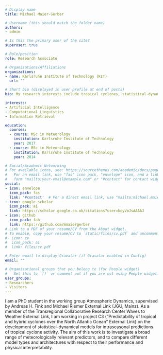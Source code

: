 ```yaml
---
# Display name
title: Michael Maier-Gerber

# Username (this should match the folder name)
authors:
- admin

# Is this the primary user of the site?
superuser: true

# Role/position
role: Research Associate

# Organizations/Affiliations
organizations:
- name: Karlsruhe Institute of Technology (KIT)
  url: ""

# Short bio (displayed in user profile at end of posts)
bio: My research interests include tropical cyclones, statistical-dynamical modelling and intraseasonal forecasting.

interests:
- Artificial Intelligence
- Computational Linguistics
- Information Retrieval

education:
  courses:
  - course: MSc in Meteorology
    institution: Karlsruhe Institute of Technology
    year: 2017
  - course: BSc in Meteorology
    institution: Karlsruhe Institute of Technology
    year: 2014

# Social/Academic Networking
# For available icons, see: https://sourcethemes.com/academic/docs/page-builder/#icons
#   For an email link, use "fas" icon pack, "envelope" icon, and a link in the
#   form "mailto:your-email@example.com" or "#contact" for contact widget.
social:
- icon: envelope
  icon_pack: fas
  link: '#contact'  # For a direct email link, use "mailto:michael.maier-gerber@kit.edu".
- icon: google-scholar
  icon_pack: ai
  link: https://scholar.google.co.uk/citations?user=kcyVoJsAAAAJ
- icon: github
  icon_pack: fab
  link: https://github.com/mmaiergerber
# Link to a PDF of your resume/CV from the About widget.
# To enable, copy your resume/CV to `static/files/cv.pdf` and uncomment the lines below.
#- icon: cv
#  icon_pack: ai
#  link: files/cv.pdf

# Enter email to display Gravatar (if Gravatar enabled in Config)
email: ""

# Organizational groups that you belong to (for People widget)
#   Set this to `[]` or comment out if you are not using People widget.
user_groups:
- Researchers
- Visitors
---
```


I am a PhD student in the working group Atmospheric Dynamics, supervised by Andreas H. Fink and Michael Riemer External Link (JGU, Mainz). As a member of the Transregional Collaborative Research Center Waves to Weather External Link, I am working in project C3 (”Predictability of tropical and hybrid cyclones over the North Atlantic Ocean” External Link) on the development of statistical-dynamical models for intraseasonal predictions of tropical cyclone activity. The aim of this work is to investigate a broad range of meteorologically relevant predictors, and to compare different model types and architectures with respect to their performance and physical interpretability.
